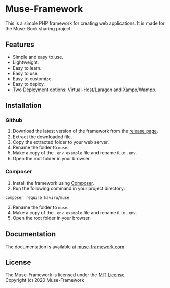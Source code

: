 # Muse-Framework

This is a simple PHP framework for creating web applications. It is made for the Muse-Book sharing project.

## Features

- Simple and easy to use.
- Lightweight.
- Easy to learn.
- Easy to use.
- Easy to customize.
- Easy to deploy.
- Two Deployment options: Virtual-Host/Laragon and Xampp/Wampp.

## Installation

### Github

1. Download the latest version of the framework from the [release page](https://github.com/Kavirubc/muse-framework/releases).
2. Extract the downloaded file.
3. Copy the extracted folder to your web server.
4. Rename the folder to `muse`.
5. Make a copy of the `.env.example` file and rename it to `.env`.
6. Open the root folder in your browser.

### Composer

1. Install the framework using [Composer](https://packagist.org/packages/kaviru/muse).
2. Run the following command in your project directory:

```
composer require kaviru/muse
```

3. Rename the folder to `muse`.
4. Make a copy of the `.env.example` file and rename it to `.env`.
5. Open the root folder in your browser.

## Documentation

The documentation is available at [muse-framework.com](https://github.com/Kavirubc/muse-framework/README.md).

## License

The Muse-Framework is licensed under the [MIT License](https://github.com/Kavirubc/muse-framework/LICENSE).  
Copyright (c) 2020 Muse-Framework
